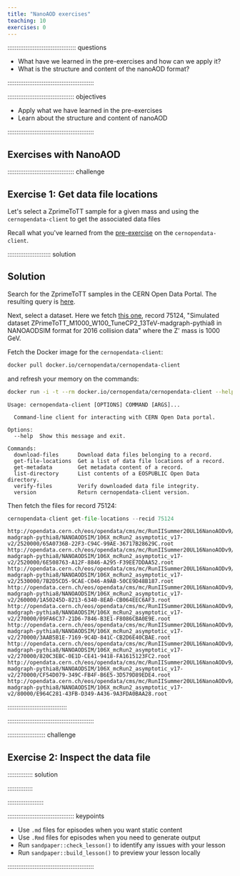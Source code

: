```yaml
---
title: "NanoAOD exercises"
teaching: 10
exercises: 0
---
```


:::::::::::::::::::::::::::::::::::::: questions 

- What have we learned in the pre-exercises and how can we apply it?
- What is the structure and content of the nanoAOD format?

::::::::::::::::::::::::::::::::::::::::::::::::

::::::::::::::::::::::::::::::::::::: objectives

- Apply what we have learned in the pre-exercises
- Learn about the structure and content of nanoAOD

::::::::::::::::::::::::::::::::::::::::::::::::

## Exercises with NanoAOD

::::::::::::::::::::::::::::::::::::: challenge 

## Exercise 1: Get data file locations

Let's select a ZprimeToTT sample for a given mass and using
the `cernopendata-client` to get the associated data files

Recall what you've learned from the [pre-exercise](https://cms-opendata-workshop.github.io/workshop2024-lesson-dataset-scouting/instructor/04-cli-through-cernopendata-client.html) on the `cernopendata-client`. 

:::::::::::::::::::::::: solution 

## Solution

Search for the ZprimeToTT samples in the CERN Open Data Portal. The resulting query is [here](https://opendata.cern.ch/search?q=ZprimeToTT%2A&f=experiment%3ACMS&f=year%3A2016&f=file_type%3Ananoaodsim&f=category%3AExotica%2Bsubcategory%3AHeavy%20Gauge%20Bosons&f=type%3ADataset&l=list&order=asc&p=1&s=10&sort=bestmatch).

Next, select a dataset. Here we fetch [this one](https://opendata.cern.ch/record/75124), record 75124, "Simulated dataset ZPrimeToTT_M1000_W100_TuneCP2_13TeV-madgraph-pythia8 in NANOAODSIM format for 2016 collision data" where the Z' mass is 1000 GeV.

Fetch the Docker image for the `cernopendata-client`:

```bash
docker pull docker.io/cernopendata/cernopendata-client
```

and refresh your memory on the commands:
```bash
docker run -i -t --rm docker.io/cernopendata/cernopendata-client --help
```
```output
Usage: cernopendata-client [OPTIONS] COMMAND [ARGS]...

  Command-line client for interacting with CERN Open Data portal.

Options:
  --help  Show this message and exit.

Commands:
  download-files      Download data files belonging to a record.
  get-file-locations  Get a list of data file locations of a record.
  get-metadata        Get metadata content of a record.
  list-directory      List contents of a EOSPUBLIC Open Data directory.
  verify-files        Verify downloaded data file integrity.
  version             Return cernopendata-client version.
```

Then fetch the files for record 75124:
```python
cernopendata-client get-file-locations --recid 75124
```

```output
http://opendata.cern.ch/eos/opendata/cms/mc/RunIISummer20UL16NanoAODv9/ZPrimeToTT_M1000_W100_TuneCP2_13TeV-madgraph-pythia8/NANOAODSIM/106X_mcRun2_asymptotic_v17-v2/2520000/65A0736B-22F3-C94C-99AE-36717B28629C.root
http://opendata.cern.ch/eos/opendata/cms/mc/RunIISummer20UL16NanoAODv9/ZPrimeToTT_M1000_W100_TuneCP2_13TeV-madgraph-pythia8/NANOAODSIM/106X_mcRun2_asymptotic_v17-v2/2520000/6E508763-A12F-8846-A295-F39EE7DDAA52.root
http://opendata.cern.ch/eos/opendata/cms/mc/RunIISummer20UL16NanoAODv9/ZPrimeToTT_M1000_W100_TuneCP2_13TeV-madgraph-pythia8/NANOAODSIM/106X_mcRun2_asymptotic_v17-v2/2530000/7B2D5CD5-9CAE-C046-A9AB-50CE9D48B187.root
http://opendata.cern.ch/eos/opendata/cms/mc/RunIISummer20UL16NanoAODv9/ZPrimeToTT_M1000_W100_TuneCP2_13TeV-madgraph-pythia8/NANOAODSIM/106X_mcRun2_asymptotic_v17-v2/260000/1A50245D-8213-6340-8EA0-CB064EEC6AF3.root
http://opendata.cern.ch/eos/opendata/cms/mc/RunIISummer20UL16NanoAODv9/ZPrimeToTT_M1000_W100_TuneCP2_13TeV-madgraph-pythia8/NANOAODSIM/106X_mcRun2_asymptotic_v17-v2/270000/09FA6C37-21D6-7846-B3E1-F8086CBA0E9E.root
http://opendata.cern.ch/eos/opendata/cms/mc/RunIISummer20UL16NanoAODv9/ZPrimeToTT_M1000_W100_TuneCP2_13TeV-madgraph-pythia8/NANOAODSIM/106X_mcRun2_asymptotic_v17-v2/270000/3AAB5B1E-7169-9C4D-841C-CB2D6E40CBAE.root
http://opendata.cern.ch/eos/opendata/cms/mc/RunIISummer20UL16NanoAODv9/ZPrimeToTT_M1000_W100_TuneCP2_13TeV-madgraph-pythia8/NANOAODSIM/106X_mcRun2_asymptotic_v17-v2/270000/820C3EBC-0E1D-CE41-9418-FA1615123FC2.root
http://opendata.cern.ch/eos/opendata/cms/mc/RunIISummer20UL16NanoAODv9/ZPrimeToTT_M1000_W100_TuneCP2_13TeV-madgraph-pythia8/NANOAODSIM/106X_mcRun2_asymptotic_v17-v2/270000/CF54D079-349C-FB4F-B6E5-3D579D89EDE4.root
http://opendata.cern.ch/eos/opendata/cms/mc/RunIISummer20UL16NanoAODv9/ZPrimeToTT_M1000_W100_TuneCP2_13TeV-madgraph-pythia8/NANOAODSIM/106X_mcRun2_asymptotic_v17-v2/80000/E964C281-43FB-D349-A436-9A3FDA0BAA28.root
```
:::::::::::::::::::::::::::::::::

::::::::::::::::::::::::::::::::::::::::::::::::

::::::::::::::::::::: challenge

## Exercise 2: Inspect the data file

:::::::::::::: solution


::::::::::::::

::::::::::::::::::::

::::::::::::::::::::::::::::::::::::: keypoints 

- Use `.md` files for episodes when you want static content
- Use `.Rmd` files for episodes when you need to generate output
- Run `sandpaper::check_lesson()` to identify any issues with your lesson
- Run `sandpaper::build_lesson()` to preview your lesson locally

::::::::::::::::::::::::::::::::::::::::::::::::

[r-markdown]: https://rmarkdown.rstudio.com/
